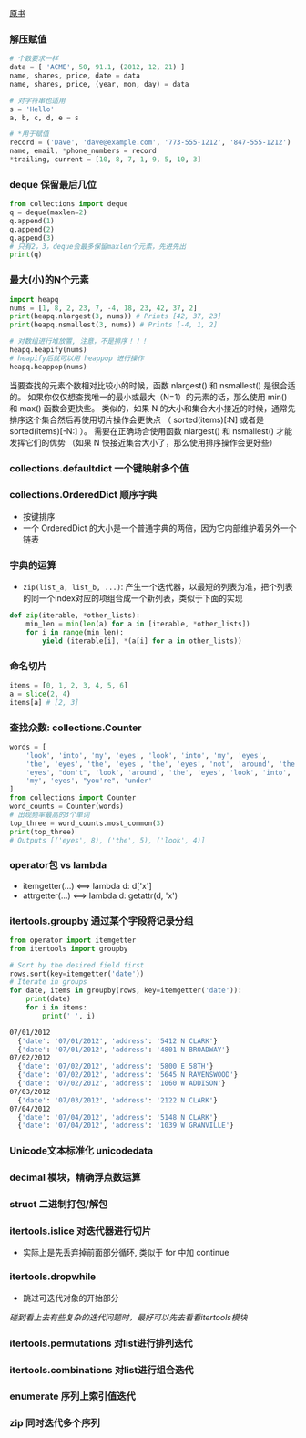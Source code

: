 [原书](https://python3-cookbook.readthedocs.io/zh_CN/latest/c01/p03_keep_last_n_items.html)

### 解压赋值
```python
# 个数要求一样
data = [ 'ACME', 50, 91.1, (2012, 12, 21) ]
name, shares, price, date = data
name, shares, price, (year, mon, day) = data

# 对字符串也适用
s = 'Hello'
a, b, c, d, e = s

# *用于赋值
record = ('Dave', 'dave@example.com', '773-555-1212', '847-555-1212')
name, email, *phone_numbers = record
*trailing, current = [10, 8, 7, 1, 9, 5, 10, 3]
```

### deque 保留最后几位
```python
from collections import deque
q = deque(maxlen=2)
q.append(1)
q.append(2)
q.append(3)
# 只有2，3，deque会最多保留maxlen个元素，先进先出
print(q)

```

### 最大(小)的N个元素
```python
import heapq
nums = [1, 8, 2, 23, 7, -4, 18, 23, 42, 37, 2]
print(heapq.nlargest(3, nums)) # Prints [42, 37, 23]
print(heapq.nsmallest(3, nums)) # Prints [-4, 1, 2]

# 对数组进行堆放置, 注意，不是排序！！！
heapq.heapify(nums)
# heapify后就可以用 heappop 进行操作
heapq.heappop(nums)
```
当要查找的元素个数相对比较小的时候，函数 nlargest() 和 nsmallest() 是很合适的。 如果你仅仅想查找唯一的最小或最大（N=1）的元素的话，那么使用 min() 和 max() 函数会更快些。 类似的，如果 N 的大小和集合大小接近的时候，通常先排序这个集合然后再使用切片操作会更快点 （ sorted(items)[:N] 或者是 sorted(items)[-N:] ）。 需要在正确场合使用函数 nlargest() 和 nsmallest() 才能发挥它们的优势 （如果 N 快接近集合大小了，那么使用排序操作会更好些）

### collections.defaultdict 一个键映射多个值
### collections.OrderedDict 顺序字典
* 按键排序
* 一个 OrderedDict 的大小是一个普通字典的两倍，因为它内部维护着另外一个链表

### 字典的运算
* `zip(list_a, list_b, ...)`: 产生一个迭代器，以最短的列表为准，把个列表的同一个index对应的项组合成一个新列表，类似于下面的实现
```python
def zip(iterable, *other_lists):
	min_len = min(len(a) for a in [iterable, *other_lists])
	for i in range(min_len):
		yield (iterable[i], *(a[i] for a in other_lists))
```

### 命名切片
```python
items = [0, 1, 2, 3, 4, 5, 6]
a = slice(2, 4)
items[a] # [2, 3]
```

### 查找众数: collections.Counter
```python
words = [
    'look', 'into', 'my', 'eyes', 'look', 'into', 'my', 'eyes',
    'the', 'eyes', 'the', 'eyes', 'the', 'eyes', 'not', 'around', 'the',
    'eyes', "don't", 'look', 'around', 'the', 'eyes', 'look', 'into',
    'my', 'eyes', "you're", 'under'
]
from collections import Counter
word_counts = Counter(words)
# 出现频率最高的3个单词
top_three = word_counts.most_common(3)
print(top_three)
# Outputs [('eyes', 8), ('the', 5), ('look', 4)]
```
### operator包 vs lambda
* itemgetter(...) <==> lambda d: d['x']
* attrgetter(...) <==> lambda d: getattr(d, 'x')

### itertools.groupby 通过某个字段将记录分组
```python
from operator import itemgetter
from itertools import groupby

# Sort by the desired field first
rows.sort(key=itemgetter('date'))
# Iterate in groups
for date, items in groupby(rows, key=itemgetter('date')):
    print(date)
    for i in items:
        print(' ', i)
```
```sh
07/01/2012
  {'date': '07/01/2012', 'address': '5412 N CLARK'}
  {'date': '07/01/2012', 'address': '4801 N BROADWAY'}
07/02/2012
  {'date': '07/02/2012', 'address': '5800 E 58TH'}
  {'date': '07/02/2012', 'address': '5645 N RAVENSWOOD'}
  {'date': '07/02/2012', 'address': '1060 W ADDISON'}
07/03/2012
  {'date': '07/03/2012', 'address': '2122 N CLARK'}
07/04/2012
  {'date': '07/04/2012', 'address': '5148 N CLARK'}
  {'date': '07/04/2012', 'address': '1039 W GRANVILLE'}
```

### Unicode文本标准化 unicodedata
### decimal 模块，精确浮点数运算
### struct 二进制打包/解包
### itertools.islice 对迭代器进行切片
* 实际上是先丢弃掉前面部分循环, 类似于 for 中加 continue
### itertools.dropwhile
* 跳过可迭代对象的开始部分

*碰到看上去有些复杂的迭代问题时，最好可以先去看看itertools模块*
### itertools.permutations 对list进行排列迭代
### itertools.combinations 对list进行组合迭代
### enumerate 序列上索引值迭代
### zip 同时迭代多个序列

